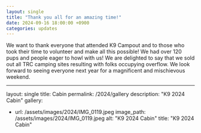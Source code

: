 ```yaml
---
layout: single
title: "Thank you all for an amazing time!"
date: 2024-09-16 18:00:00 +0900
categories: updates
---
```

We want to thank everyone that attended K9 Campout and to those who took their time to volunteer and make all this possible! We had over 120 pups and people eager to howl with us! We are delighted to say that we sold out all TRC camping sites resulting with folks occupying overflow. We look forward to seeing everyone next year for a magnificent and mischievous weekend.

---

layout: single
title: Cabin
permalink: /2024/gallery
description: "K9 2024 Cabin"
gallery:
  - url: /assets/images/2024/IMG_0119.jpeg
    image_path: /assets/images/2024/IMG_0119.jpeg
    alt: "K9 2024 Cabin"
    title: "K9 2024 Cabin"
